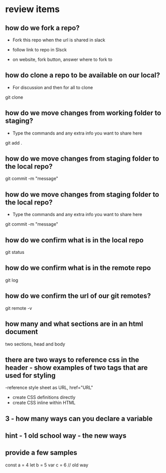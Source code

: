 # review items

## how do we fork a repo? 

- Fork this repo when the url is shared in slack


- follow link to repo in Slsck
- on website, fork button, answer where to fork to


## how do clone a repo to be available on our local?


- For discussion and then for all to clone

git clone  <URL of repo>

## how do we move changes from working folder to staging?

- Type the commands and any extra info you want to share here

git add .

## how do we move changes from staging folder to the local repo?

git commit -m "message"


## how do we move changes from staging folder to the local repo?

- Type the commands and any extra info you want to share here

git commit -m "message"


## how do we confirm what is in the local repo

git status

## how do we confirm what is in the remote repo

git log

## how do we confirm the url of our git remotes?

git remote -v

## how many and what sections are in an html document

two sections, head and body

## there are two ways to reference css in the header - show examples of two tags that are used for styling

-reference style sheet as URL, href="URL"
- create CSS definitions directly
- create CSS inline within HTML


## 3 - how many ways can you declare a variable
## hint - 1 old school way - the new ways
## provide a few samples

const a = 4
let b = 5
var c = 6 // old way
